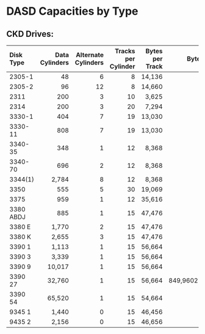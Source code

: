 # DASD Capacities by Type
## CKD Drives:
|Disk Type|Data Cylinders|Alternate Cylinders|Tracks per Cylinder|Bytes per Track|Bytes per Cylinder| Bytes per drive|
|:----|---:|---:|---:|---:|---:|---:|
|2305-1|48|6|8|14,136|113,088|5,428,224|
|2305-2|96|12|8|14,660|117,280|11,258,880|
|2311|200|3|10|3,625|36,250|7,250,000|
|2314|200|3|20|7,294|145,880|29,176,000|
|3330-1|404|7|19|13,030|247,570|100,018.280|
|3330-11|808|7|19|13,030|247,570|200,036,560|
|3340-35|348|1|12|8,368|100,416|34,944,768|
|3340-70|696|2|12|8,368|100,416|68,889,536|
|3344(1)|2,784|8|12|8,368|100,416|275,558,144|
|3350|555|5|30|19,069|572,070|317,498,850|
|3375|959|1|12|35,616|427,392|409,868,928|
|3380 ABDJ|885|1|15|47,476|712,140|630,248,900|
|3380 E|1,770|2|15|47,476|712,140|1,260,487,800|
|3380 K|2,655|3|15|47,476|712,140|1,890,731,700|
|3390 1|1,113|1|15|56,664|849,960|946,005,480|
|3390 3|3,339|1|15|56,664|849,960|1,892,010,960|
|3390 9|10,017|1|15|56,664|849,960|8,514,049,320|
|3390 27|32,760|1|15|56,664|849,96027,844,689,600|
|3390 54|65,520|1|15|54,664|849,960|55,689,279,200|
|9345 1|1,440|0|15|46,456|696,840|1,003,449.600|
|9435 2|2,156|0|15|46,656|696,840|1,502,387,040|